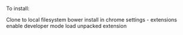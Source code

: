 To install:

Clone to local filesystem
bower install
in chrome settings - extensions enable developer mode
load unpacked extension
